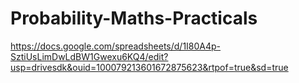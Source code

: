 # Probability-Maths-Practicals


https://docs.google.com/spreadsheets/d/1I80A4p-SztiUsLimDwLdBW1Gwexu6KQ4/edit?usp=drivesdk&ouid=100079213601672875623&rtpof=true&sd=true
